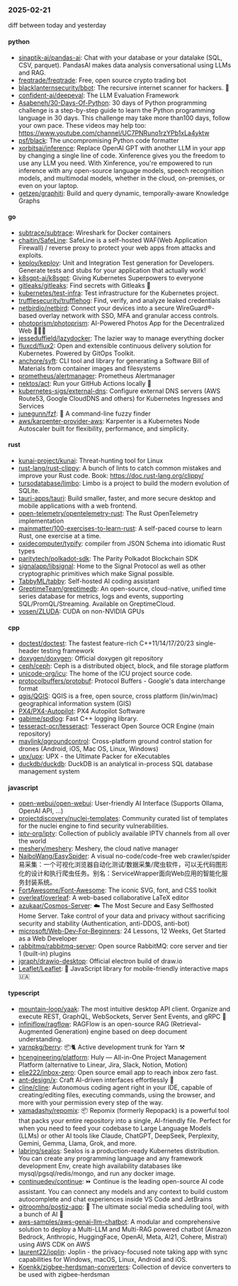### 2025-02-21
diff between today and yesterday

#### python
* [sinaptik-ai/pandas-ai](https://github.com/sinaptik-ai/pandas-ai): Chat with your database or your datalake (SQL, CSV, parquet). PandasAI makes data analysis conversational using LLMs and RAG.
* [freqtrade/freqtrade](https://github.com/freqtrade/freqtrade): Free, open source crypto trading bot
* [blacklanternsecurity/bbot](https://github.com/blacklanternsecurity/bbot): The recursive internet scanner for hackers. 🧡
* [confident-ai/deepeval](https://github.com/confident-ai/deepeval): The LLM Evaluation Framework
* [Asabeneh/30-Days-Of-Python](https://github.com/Asabeneh/30-Days-Of-Python): 30 days of Python programming challenge is a step-by-step guide to learn the Python programming language in 30 days. This challenge may take more than100 days, follow your own pace. These videos may help too: https://www.youtube.com/channel/UC7PNRuno1rzYPb1xLa4yktw
* [psf/black](https://github.com/psf/black): The uncompromising Python code formatter
* [xorbitsai/inference](https://github.com/xorbitsai/inference): Replace OpenAI GPT with another LLM in your app by changing a single line of code. Xinference gives you the freedom to use any LLM you need. With Xinference, you're empowered to run inference with any open-source language models, speech recognition models, and multimodal models, whether in the cloud, on-premises, or even on your laptop.
* [getzep/graphiti](https://github.com/getzep/graphiti): Build and query dynamic, temporally-aware Knowledge Graphs

#### go
* [subtrace/subtrace](https://github.com/subtrace/subtrace): Wireshark for Docker containers
* [chaitin/SafeLine](https://github.com/chaitin/SafeLine): SafeLine is a self-hosted WAF(Web Application Firewall) / reverse proxy to protect your web apps from attacks and exploits.
* [keploy/keploy](https://github.com/keploy/keploy): Unit and Integration Test generation for Developers. Generate tests and stubs for your application that actually work!
* [k8sgpt-ai/k8sgpt](https://github.com/k8sgpt-ai/k8sgpt): Giving Kubernetes Superpowers to everyone
* [gitleaks/gitleaks](https://github.com/gitleaks/gitleaks): Find secrets with Gitleaks 🔑
* [kubernetes/test-infra](https://github.com/kubernetes/test-infra): Test infrastructure for the Kubernetes project.
* [trufflesecurity/trufflehog](https://github.com/trufflesecurity/trufflehog): Find, verify, and analyze leaked credentials
* [netbirdio/netbird](https://github.com/netbirdio/netbird): Connect your devices into a secure WireGuard®-based overlay network with SSO, MFA and granular access controls.
* [photoprism/photoprism](https://github.com/photoprism/photoprism): AI-Powered Photos App for the Decentralized Web 🌈💎✨
* [jesseduffield/lazydocker](https://github.com/jesseduffield/lazydocker): The lazier way to manage everything docker
* [fluxcd/flux2](https://github.com/fluxcd/flux2): Open and extensible continuous delivery solution for Kubernetes. Powered by GitOps Toolkit.
* [anchore/syft](https://github.com/anchore/syft): CLI tool and library for generating a Software Bill of Materials from container images and filesystems
* [prometheus/alertmanager](https://github.com/prometheus/alertmanager): Prometheus Alertmanager
* [nektos/act](https://github.com/nektos/act): Run your GitHub Actions locally 🚀
* [kubernetes-sigs/external-dns](https://github.com/kubernetes-sigs/external-dns): Configure external DNS servers (AWS Route53, Google CloudDNS and others) for Kubernetes Ingresses and Services
* [junegunn/fzf](https://github.com/junegunn/fzf): 🌸 A command-line fuzzy finder
* [aws/karpenter-provider-aws](https://github.com/aws/karpenter-provider-aws): Karpenter is a Kubernetes Node Autoscaler built for flexibility, performance, and simplicity.

#### rust
* [kunai-project/kunai](https://github.com/kunai-project/kunai): Threat-hunting tool for Linux
* [rust-lang/rust-clippy](https://github.com/rust-lang/rust-clippy): A bunch of lints to catch common mistakes and improve your Rust code. Book: https://doc.rust-lang.org/clippy/
* [tursodatabase/limbo](https://github.com/tursodatabase/limbo): Limbo is a project to build the modern evolution of SQLite.
* [tauri-apps/tauri](https://github.com/tauri-apps/tauri): Build smaller, faster, and more secure desktop and mobile applications with a web frontend.
* [open-telemetry/opentelemetry-rust](https://github.com/open-telemetry/opentelemetry-rust): The Rust OpenTelemetry implementation
* [mainmatter/100-exercises-to-learn-rust](https://github.com/mainmatter/100-exercises-to-learn-rust): A self-paced course to learn Rust, one exercise at a time.
* [oxidecomputer/typify](https://github.com/oxidecomputer/typify): compiler from JSON Schema into idiomatic Rust types
* [paritytech/polkadot-sdk](https://github.com/paritytech/polkadot-sdk): The Parity Polkadot Blockchain SDK
* [signalapp/libsignal](https://github.com/signalapp/libsignal): Home to the Signal Protocol as well as other cryptographic primitives which make Signal possible.
* [TabbyML/tabby](https://github.com/TabbyML/tabby): Self-hosted AI coding assistant
* [GreptimeTeam/greptimedb](https://github.com/GreptimeTeam/greptimedb): An open-source, cloud-native, unified time series database for metrics, logs and events, supporting SQL/PromQL/Streaming. Available on GreptimeCloud.
* [vosen/ZLUDA](https://github.com/vosen/ZLUDA): CUDA on non-NVIDIA GPUs

#### cpp
* [doctest/doctest](https://github.com/doctest/doctest): The fastest feature-rich C++11/14/17/20/23 single-header testing framework
* [doxygen/doxygen](https://github.com/doxygen/doxygen): Official doxygen git repository
* [ceph/ceph](https://github.com/ceph/ceph): Ceph is a distributed object, block, and file storage platform
* [unicode-org/icu](https://github.com/unicode-org/icu): The home of the ICU project source code.
* [protocolbuffers/protobuf](https://github.com/protocolbuffers/protobuf): Protocol Buffers - Google's data interchange format
* [qgis/QGIS](https://github.com/qgis/QGIS): QGIS is a free, open source, cross platform (lin/win/mac) geographical information system (GIS)
* [PX4/PX4-Autopilot](https://github.com/PX4/PX4-Autopilot): PX4 Autopilot Software
* [gabime/spdlog](https://github.com/gabime/spdlog): Fast C++ logging library.
* [tesseract-ocr/tesseract](https://github.com/tesseract-ocr/tesseract): Tesseract Open Source OCR Engine (main repository)
* [mavlink/qgroundcontrol](https://github.com/mavlink/qgroundcontrol): Cross-platform ground control station for drones (Android, iOS, Mac OS, Linux, Windows)
* [upx/upx](https://github.com/upx/upx): UPX - the Ultimate Packer for eXecutables
* [duckdb/duckdb](https://github.com/duckdb/duckdb): DuckDB is an analytical in-process SQL database management system

#### javascript
* [open-webui/open-webui](https://github.com/open-webui/open-webui): User-friendly AI Interface (Supports Ollama, OpenAI API, ...)
* [projectdiscovery/nuclei-templates](https://github.com/projectdiscovery/nuclei-templates): Community curated list of templates for the nuclei engine to find security vulnerabilities.
* [iptv-org/iptv](https://github.com/iptv-org/iptv): Collection of publicly available IPTV channels from all over the world
* [meshery/meshery](https://github.com/meshery/meshery): Meshery, the cloud native manager
* [NaiboWang/EasySpider](https://github.com/NaiboWang/EasySpider): A visual no-code/code-free web crawler/spider易采集：一个可视化浏览器自动化测试/数据采集/爬虫软件，可以无代码图形化的设计和执行爬虫任务。别名：ServiceWrapper面向Web应用的智能化服务封装系统。
* [FortAwesome/Font-Awesome](https://github.com/FortAwesome/Font-Awesome): The iconic SVG, font, and CSS toolkit
* [overleaf/overleaf](https://github.com/overleaf/overleaf): A web-based collaborative LaTeX editor
* [azukaar/Cosmos-Server](https://github.com/azukaar/Cosmos-Server): ☁️ The Most Secure and Easy Selfhosted Home Server. Take control of your data and privacy without sacrificing security and stability (Authentication, anti-DDOS, anti-bot)
* [microsoft/Web-Dev-For-Beginners](https://github.com/microsoft/Web-Dev-For-Beginners): 24 Lessons, 12 Weeks, Get Started as a Web Developer
* [rabbitmq/rabbitmq-server](https://github.com/rabbitmq/rabbitmq-server): Open source RabbitMQ: core server and tier 1 (built-in) plugins
* [jgraph/drawio-desktop](https://github.com/jgraph/drawio-desktop): Official electron build of draw.io
* [Leaflet/Leaflet](https://github.com/Leaflet/Leaflet): 🍃 JavaScript library for mobile-friendly interactive maps 🇺🇦

#### typescript
* [mountain-loop/yaak](https://github.com/mountain-loop/yaak): The most intuitive desktop API client. Organize and execute REST, GraphQL, WebSockets, Server Sent Events, and gRPC 🦬
* [infiniflow/ragflow](https://github.com/infiniflow/ragflow): RAGFlow is an open-source RAG (Retrieval-Augmented Generation) engine based on deep document understanding.
* [yarnpkg/berry](https://github.com/yarnpkg/berry): 📦🐈 Active development trunk for Yarn ⚒
* [hcengineering/platform](https://github.com/hcengineering/platform): Huly — All-in-One Project Management Platform (alternative to Linear, Jira, Slack, Notion, Motion)
* [elie222/inbox-zero](https://github.com/elie222/inbox-zero): Open source email app to reach inbox zero fast.
* [ant-design/x](https://github.com/ant-design/x): Craft AI-driven interfaces effortlessly 🤖
* [cline/cline](https://github.com/cline/cline): Autonomous coding agent right in your IDE, capable of creating/editing files, executing commands, using the browser, and more with your permission every step of the way.
* [yamadashy/repomix](https://github.com/yamadashy/repomix): 📦 Repomix (formerly Repopack) is a powerful tool that packs your entire repository into a single, AI-friendly file. Perfect for when you need to feed your codebase to Large Language Models (LLMs) or other AI tools like Claude, ChatGPT, DeepSeek, Perplexity, Gemini, Gemma, Llama, Grok, and more.
* [labring/sealos](https://github.com/labring/sealos): Sealos is a production-ready Kubernetes distribution. You can create any programming language and any framework development Env, create high availability databases like mysql/pgsql/redis/mongo, and run any docker image.
* [continuedev/continue](https://github.com/continuedev/continue): ⏩ Continue is the leading open-source AI code assistant. You can connect any models and any context to build custom autocomplete and chat experiences inside VS Code and JetBrains
* [gitroomhq/postiz-app](https://github.com/gitroomhq/postiz-app): 📨 The ultimate social media scheduling tool, with a bunch of AI 🤖
* [aws-samples/aws-genai-llm-chatbot](https://github.com/aws-samples/aws-genai-llm-chatbot): A modular and comprehensive solution to deploy a Multi-LLM and Multi-RAG powered chatbot (Amazon Bedrock, Anthropic, HuggingFace, OpenAI, Meta, AI21, Cohere, Mistral) using AWS CDK on AWS
* [laurent22/joplin](https://github.com/laurent22/joplin): Joplin - the privacy-focused note taking app with sync capabilities for Windows, macOS, Linux, Android and iOS.
* [Koenkk/zigbee-herdsman-converters](https://github.com/Koenkk/zigbee-herdsman-converters): Collection of device converters to be used with zigbee-herdsman
